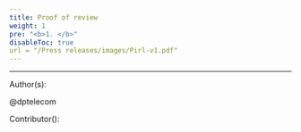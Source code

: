 ```yaml
---
title: Proof of review
weight: 1
pre: "<b>1. </b>"
disableToc: true
url = "/Press releases/images/Pirl-v1.pdf"
---
```








---
Author(s):  


@dptelecom

Contributor():



